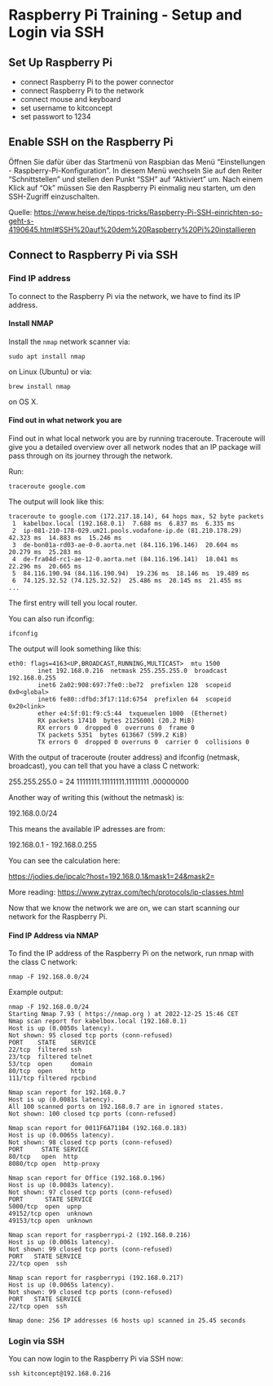 # Raspberry Pi Training - Setup and Login via SSH

## Set Up Raspberry Pi

- connect Raspberry Pi to the power connector
- connect Raspberry Pi to the network
- connect mouse and keyboard
- set username to kitconcept
- set passwort to 1234

## Enable SSH on the Raspberry Pi

Öffnen Sie dafür über das Startmenü von Raspbian das Menü “Einstellungen - Raspberry-Pi-Konfiguration”. In diesem Menü wechseln Sie auf den Reiter “Schnittstellen” und stellen den Punkt “SSH” auf “Aktiviert” um. Nach einem Klick auf “Ok” müssen Sie den Raspberry Pi einmalig neu starten, um den SSH-Zugriff einzuschalten.

Quelle: https://www.heise.de/tipps-tricks/Raspberry-Pi-SSH-einrichten-so-geht-s-4190645.html#SSH%20auf%20dem%20Raspberry%20Pi%20installieren

## Connect to Raspberry Pi via SSH

### Find IP address

To connect to the Raspberry Pi via the network, we have to find its IP address.

#### Install NMAP

Install the `nmap` network scanner via:

```
sudo apt install nmap
```

on Linux (Ubuntu) or via:

```
brew install nmap
```

on OS X.

#### Find out in what network you are

Find out in what local network you are by running traceroute. Traceroute will give you a detailed overview over all network nodes that an IP package will pass through on its journey through the network.

Run:

```
traceroute google.com
```

The output will look like this:

```
traceroute to google.com (172.217.18.14), 64 hops max, 52 byte packets
 1  kabelbox.local (192.168.0.1)  7.688 ms  6.837 ms  6.335 ms
 2  ip-081-210-178-029.um21.pools.vodafone-ip.de (81.210.178.29)  42.323 ms  14.883 ms  15.246 ms
 3  de-bon01a-rd03-ae-0-0.aorta.net (84.116.196.146)  20.604 ms  20.279 ms  25.283 ms
 4  de-fra04d-rc1-ae-12-0.aorta.net (84.116.196.141)  18.041 ms  22.296 ms  20.665 ms
 5  84.116.190.94 (84.116.190.94)  19.236 ms  18.146 ms  19.489 ms
 6  74.125.32.52 (74.125.32.52)  25.486 ms  20.145 ms  21.455 ms
...
```

The first entry will tell you local router.

You can also run ifconfig:

```
ifconfig
```

The output will look something like this:

```
eth0: flags=4163<UP,BROADCAST,RUNNING,MULTICAST>  mtu 1500
        inet 192.168.0.216  netmask 255.255.255.0  broadcast 192.168.0.255
        inet6 2a02:908:697:7fe0::be72  prefixlen 128  scopeid 0x0<global>
        inet6 fe80::dfbd:3f17:11d:6754  prefixlen 64  scopeid 0x20<link>
        ether e4:5f:01:f9:c5:44  txqueuelen 1000  (Ethernet)
        RX packets 17410  bytes 21256001 (20.2 MiB)
        RX errors 0  dropped 0  overruns 0  frame 0
        TX packets 5351  bytes 613667 (599.2 KiB)
        TX errors 0  dropped 0 overruns 0  carrier 0  collisions 0
```

With the output of traceroute (router address) and ifconfig (netmask, broadcast), you can tell that you have a class C network:

255.255.255.0 = 24 11111111.11111111.11111111 .00000000

Another way of writing this (without the netmask) is:

192.168.0.0/24

This means the available IP adresses are from:

192.168.0.1 - 192.168.0.255

You can see the calculation here:

https://jodies.de/ipcalc?host=192.168.0.1&mask1=24&mask2=

More reading: https://www.zytrax.com/tech/protocols/ip-classes.html

Now that we know the network we are on, we can start scanning our network for the Raspberry Pi.

#### Find IP Address via NMAP

To find the IP address of the Raspberry Pi on the network, run nmap with the class C network:

```
nmap -F 192.168.0.0/24
```

Example output:

```
nmap -F 192.168.0.0/24
Starting Nmap 7.93 ( https://nmap.org ) at 2022-12-25 15:46 CET
Nmap scan report for kabelbox.local (192.168.0.1)
Host is up (0.0050s latency).
Not shown: 95 closed tcp ports (conn-refused)
PORT    STATE    SERVICE
22/tcp  filtered ssh
23/tcp  filtered telnet
53/tcp  open     domain
80/tcp  open     http
111/tcp filtered rpcbind

Nmap scan report for 192.168.0.7
Host is up (0.0081s latency).
All 100 scanned ports on 192.168.0.7 are in ignored states.
Not shown: 100 closed tcp ports (conn-refused)

Nmap scan report for 0011F6A711B4 (192.168.0.183)
Host is up (0.0065s latency).
Not shown: 98 closed tcp ports (conn-refused)
PORT     STATE SERVICE
80/tcp   open  http
8080/tcp open  http-proxy

Nmap scan report for Office (192.168.0.196)
Host is up (0.0083s latency).
Not shown: 97 closed tcp ports (conn-refused)
PORT      STATE SERVICE
5000/tcp  open  upnp
49152/tcp open  unknown
49153/tcp open  unknown

Nmap scan report for raspberrypi-2 (192.168.0.216)
Host is up (0.0061s latency).
Not shown: 99 closed tcp ports (conn-refused)
PORT   STATE SERVICE
22/tcp open  ssh

Nmap scan report for raspberrypi (192.168.0.217)
Host is up (0.0065s latency).
Not shown: 99 closed tcp ports (conn-refused)
PORT   STATE SERVICE
22/tcp open  ssh

Nmap done: 256 IP addresses (6 hosts up) scanned in 25.45 seconds
```

### Login via SSH

You can now login to the Raspberry Pi via SSH now:

```
ssh kitconcept@192.168.0.216
```
